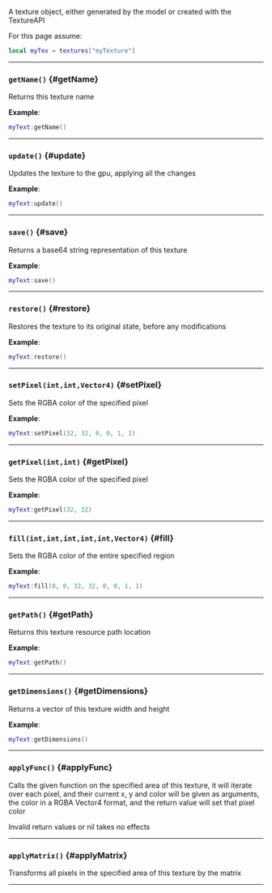 A texture object, either generated by the model or created with the TextureAPI

For this page assume:

```lua
local myTex = textures["myTexture"]
```

---

### `getName()` {#getName}

Returns this texture name

**Example**:

```lua
myText:getName()
```

---

### `update()` {#update}

Updates the texture to the gpu, applying all the changes

**Example**:

```lua
myText:update()
```

---

### `save()` {#save}

Returns a base64 string representation of this texture

**Example**:

```lua
myText:save()
```

---

### `restore()` {#restore}

Restores the texture to its original state, before any modifications

**Example**:

```lua
myText:restore()
```

---

### `setPixel(int,int,Vector4)` {#setPixel}

Sets the RGBA color of the specified pixel

**Example**:

```lua
myText:setPixel(32, 32, 0, 0, 1, 1)
```

---

### `getPixel(int,int)` {#getPixel}

Sets the RGBA color of the specified pixel

**Example**:

```lua
myText:getPixel(32, 32)
```

---

### `fill(int,int,int,int,int,Vector4)` {#fill}

Sets the RGBA color of the entire specified region

**Example**:

```lua
myText:fill(0, 0, 32, 32, 0, 0, 1, 1)
```

---

### `getPath()` {#getPath}

Returns this texture resource path location

**Example**:

```lua
myText:getPath()
```

---

### `getDimensions()` {#getDimensions}

Returns a vector of this texture width and height

**Example**:

```lua
myText:getDimensions()
```

---

### `applyFunc()` {#applyFunc}

Calls the given function on the specified area of this texture, it will iterate over each pixel, and their current x, y and color will be given as arguments, the color in a RGBA Vector4 format, and the return value will set that pixel color

Invalid return values or nil takes no effects

---

### `applyMatrix()` {#applyMatrix}

Transforms all pixels in the specified area of this texture by the matrix

---
